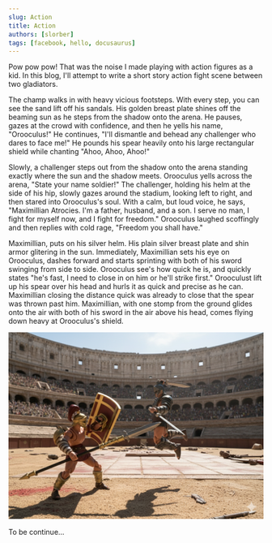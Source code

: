 ```yaml
---
slug: Action
title: Action
authors: [slorber]
tags: [facebook, hello, docusaurus]
---
```


Pow pow pow! That was the noise I made playing with action figures as a kid. In this blog, I'll attempt to write a short story action fight scene between two gladiators. 

The champ walks in with heavy vicious footsteps. With every step, you can see the sand lift off his sandals. His golden breast plate shines off the beaming sun as he steps from the shadow onto the arena. He pauses, gazes at the crowd with confidence, and then he yells his name, "Orooculus!" He continues, "I'll dismantle and behead any challenger who dares to face me!" He pounds his spear heavily onto his large rectangular shield while chanting "Ahoo, Ahoo, Ahoo!"

Slowly, a challenger steps out from the shadow onto the arena standing exactly where the sun and the shadow meets. Orooculus yells across the arena, "State your name soldier!" The challenger, holding his helm at the side of his hip, slowly gazes around the stadium, looking left to right, and then stared into Orooculus's soul. With a calm, but loud voice, he says, "Maximillian Atrocies. I'm a father, husband, and a son. I serve no man, I fight for myself now, and I fight for freedom." Orooculus laughed scoffingly and then replies with cold rage, "Freedom you shall have." 

Maximillian, puts on his silver helm. His plain silver breast plate and shin armor glitering in the sun. Immediately, Maximillian sets his eye on Orooculus, dashes forward and starts sprinting with both of his sword swinging from side to side. Orooculus see's how quick he is, and quickly states "he's fast, I need to close in on him or he'll strike first." Orooculust lift up his spear over his head and hurls it as quick and precise as he can. Maximillian closing the distance quick was already to close that the spear was thrown past him. Maximillian, with one stomp from the ground glides onto the air with both of his sword in the air above his head, comes flying down heavy at Orooculus's shield. 

![gladiator-air-strike](IMG_0062.PNG)

To be continue...